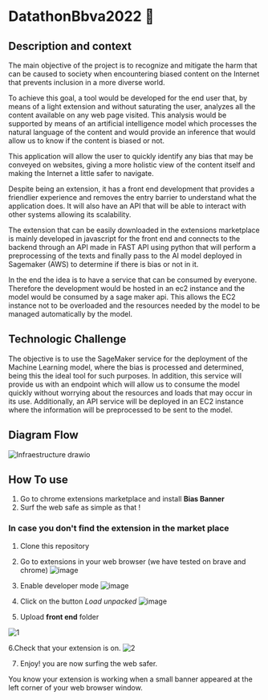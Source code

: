 # DatathonBbva2022 :rainbow: 
## Description and context
The main objective of the project is to recognize and mitigate the harm that can be caused to society when encountering biased content on the Internet that prevents inclusion in a more diverse world.

To achieve this goal, a tool would be developed for the end user that, by means of a light extension and without saturating the user, analyzes all the content available on any web page visited. This analysis would be supported by means of an artificial intelligence model which processes the natural language of the content and would provide an inference that would allow us to know if the content is biased or not.

This application will allow the user to quickly identify any bias that may be conveyed on websites, giving a more holistic view of the content itself and making the Internet a little safer to navigate. 

Despite being an extension, it has a front end development that provides a friendlier experience and removes the entry barrier to understand what the application does. It will also have an API that will be able to interact with other systems allowing its scalability. 

The extension that can be easily downloaded in the extensions marketplace is mainly developed in javascript for the front end and connects to the backend through an API made in FAST API using python that will perform a preprocessing of the texts and finally pass to the AI model deployed in Sagemaker (AWS) to determine if there is bias or not in it.

In the end the idea is to have a service that can be consumed by everyone. Therefore the development would be hosted in an ec2 instance and the model would be consumed by a sage maker api. This allows the EC2 instance not to be overloaded and the resources needed by the model to be managed automatically by the model. 

## Technologic Challenge 

The objective is to use the SageMaker service for the deployment of the Machine Learning model, where the bias is processed and determined, being this the ideal tool for such purposes. In addition, this service will provide us with an endpoint which will allow us to consume the model quickly without worrying about the resources and loads that may occur in its use.  Additionally, an API service will be deployed in an EC2 instance where the information will be preprocessed to be sent to the model. 

## Diagram Flow 
![Infraestructure drawio](https://user-images.githubusercontent.com/91997349/197352919-44e78a5e-2d19-4a1d-b34d-05b3f2608602.png)


## How To use
1. Go to chrome extensions marketplace and install **Bias Banner**
2. Surf the web safe as simple as that !

### In case you don't find the extension in the market place
1. Clone this repository
2. Go to extensions in your web browser (we have tested on brave and chrome) 
![image](https://user-images.githubusercontent.com/91997349/197349340-266c1602-f289-4f06-8045-a849c602c757.png)
3. Enable developer mode
 ![image](https://user-images.githubusercontent.com/65092255/197394385-baee0e62-74c7-4251-813e-275a9c2cbf6a.png)

4. Click on the button *Load unpacked* 
 ![image](https://user-images.githubusercontent.com/65092255/197394404-c0c60493-bede-47d9-8af0-9a6ab8af2b18.png)

5. Upload **front end** folder

![1](https://user-images.githubusercontent.com/65092255/197394616-5de9f19d-8b6b-492b-bcb8-718cdb1f68f9.png)

6.Check that your extension is on.
![2](https://user-images.githubusercontent.com/65092255/197394696-66c1cb5c-2d89-4812-935d-271236b46b49.png)


7. Enjoy! you are now surfing the web safer. 

You know your extension is working when a small banner appeared at the left corner of your web browser window.
